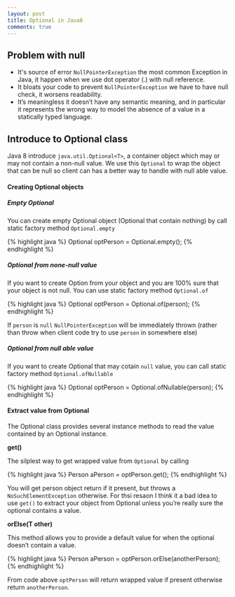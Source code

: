 ```yaml
---
layout: post
title: Optional in Java8
comments: true
---
```


## Problem with null
- It's source of error `NullPointerException` the most common Exception in Java, it happen when we use dot operator (.) with null reference.
- It bloats your code to prevent `NullPointerException` we have to have null check, it worsens readability.
- It’s meaningless it doesn’t have any semantic meaning, and in particular it represents the wrong way to model the absence of a value in a statically typed language.

## Introduce to Optional class
Java 8 introduce `java.util.Optional<T>`, a container object which may or may not contain a non-null value. We use this `Optional` to wrap the object that can be null so client can has a better way to handle with null able value.

#### Creating Optional objects

##### Empty Optional
You can create empty Optional object (Optional that contain nothing) by call static factory method `Optional.empty`

{% highlight java %}
Optional<Person> optPerson = Optional.empty();
{% endhighlight %}

##### Optional from none-null value
If you want to create Option from your object and you are 100% sure that your object is not null. You can use static factory method `Optional.of`

{% highlight java %}
Optional<Person> optPerson = Optional.of(person);
{% endhighlight %}

If `person` is `null` `NullPointerException` will be immediately thrown (rather than throw when client code try to use `person` in somewhere else)

##### Optional from null able value
If you want to create Optional that may cotain `null` value, you can call static factory method `Optional.ofNullable`

{% highlight java %}
Optional<Person> optPerson = Optional.ofNullable(person);
{% endhighlight %}

#### Extract value from Optional
The Optional class provides several instance methods to read the value contained by an Optional instance.

**get()**

The silplest way to get wrapped value from `Optional` by calling

{% highlight java %}
Person aPerson = optPerson.get();
{% endhighlight %}

You will get person object return if it present, but throws a `NoSuchElementException` otherwise. For thsi resaon I think it a bad idea to use `get()` to extract your object from Optional unless you’re really sure the optional contains a value.

**orElse(T other)**

This method allows you to provide a default value for when the optional doesn’t contain a value.

{% highlight java %}
Person aPerson = optPerson.orElse(anotherPerson);
{% endhighlight %}

From code above `optPerson` will return wrapped value if present otherwise return `anotherPerson`.
